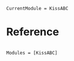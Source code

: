 ```@meta
CurrentModule = KissABC
```

# Reference

```@index
```

```@autodocs
Modules = [KissABC]
```
